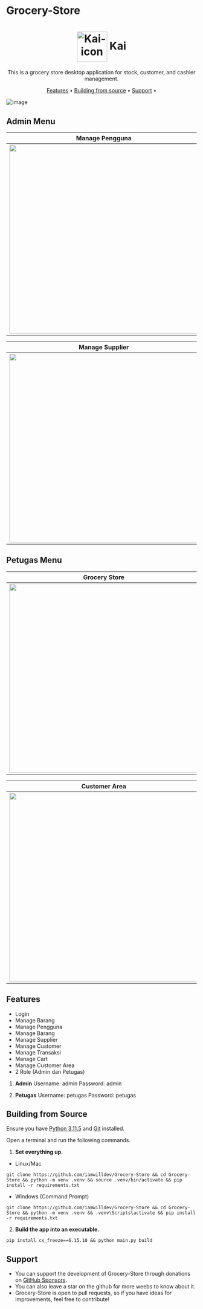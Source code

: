 # Grocery-Store

<h1 align="center">
<img align="center" height="80px" width="80px" src="https://lh3.googleusercontent.com/u/0/drive-viewer/AK7aPaDX9W6wWoAo3RNaRbfJfYCP0YSWLJqEqoFPPQuguOJpTjCDg8gpfOwjwHKsBlAs-ao27FrK_syLwZsniTwyZhGU-6RK5g=w2940-h1606" alt="Kai-icon">
 Kai
</h1>
<p align="center">
This is a grocery store desktop application for stock, customer, and cashier management.
</p>

<p align="center">
  <a href="#features">Features</a> •
  <a href="#building-from-source">Building from source</a> •
  <a href="#support">Support</a> •
</p>

![image](https://lh3.googleusercontent.com/u/0/drive-viewer/AK7aPaCeMYDQqt0b9GqwzbSDFg8uwproxSJWzAbK6TqIVN-Tp54Txw8VbPhOa31ACWCE1p5CLl_xv_G8BUCwkauPIz1FMh_B=w2940-h1606)

## Admin Menu

| Manage Pengguna                                                                                                                                                                           | Manage Barang                                                                                                                                                                             |
| ----------------------------------------------------------------------------------------------------------------------------------------------------------------------------------------- | ----------------------------------------------------------------------------------------------------------------------------------------------------------------------------------------- |
| <img width="500" src="https://lh3.googleusercontent.com/u/0/drive-viewer/AK7aPaA0gLR4oCi5aB4FntnSAhS4i3ycjsKmudsMn8yAhdyNpF2fTvKn1Ebkn5d9QrKeg1IxrhBOFeCF2QxSssFlqLsd76yWrA=w2940-h1606"> | <img width="500" src="https://lh3.googleusercontent.com/u/0/drive-viewer/AK7aPaBh5NNCJiVSTI1Hyh2QXVDZtY1T66PV9e-c7MKDTQkKprX0T7gKRf9P0vuqVM0coSGXzXgG-w8FLlC3nUYH1mI8vS0mlg=w2940-h1606"> |

| Manage Supplier                                                                                                                                                                           | Manage Customer                                                                                                                                                                           |
| ----------------------------------------------------------------------------------------------------------------------------------------------------------------------------------------- | ----------------------------------------------------------------------------------------------------------------------------------------------------------------------------------------- |
| <img width="500" src="https://lh3.googleusercontent.com/u/0/drive-viewer/AK7aPaDNmOR94W7Z-F9v8sBYyslpY7n-CpNcXwunAdkZ7g0qCtfGdMCCh-2Plae3D5NTb4Ku9G30x0BilHpEGjb_VJcF_Hj20g=w2940-h1606"> | <img width="500" src="https://lh3.googleusercontent.com/u/0/drive-viewer/AK7aPaAA3vwoMhOvKOnD2kyQ9W-ikMbXilEsg5ybbKmQ-JCgDdFu3FV8BGqYokSTCsC38seUPBX7aERtdzL-PKRj8x9CsqDFUA=w2940-h1606"> |

## Petugas Menu

| Grocery Store                                                                                                                                                                             | Cart                                                                                                                                                                                    |
| ----------------------------------------------------------------------------------------------------------------------------------------------------------------------------------------- | --------------------------------------------------------------------------------------------------------------------------------------------------------------------------------------- |
| <img width="500" src="https://lh3.googleusercontent.com/u/0/drive-viewer/AK7aPaCFJz1wapt1AEQZsC0BP69uROigQIXVhkF-wsEYLZaDhjUPEPxejqHCTEoP5s04aKgd_brn5ZOLIfTyVTXgXgj8uk-rzA=w2940-h1606"> | <img width="500" src="https://lh3.googleusercontent.com/u/0/drive-viewer/AK7aPaBgx4UB1PwzhZJwQf5VOVryyWZQgKLiFM-DdtXw8j6UthBOfp7o4WTx68nmGqwCuqld17qfRKCPdGloapaTFRTrvJUH=w2940-h1606"> |

| Customer Area                                                                                                                                                                             |
| ----------------------------------------------------------------------------------------------------------------------------------------------------------------------------------------- |
| <img width="500" src="https://lh3.googleusercontent.com/u/0/drive-viewer/AK7aPaA_m7wM_t6w1m-P8JXDGisd8EUGClzczRC2eP2kQ5wU3JGSsQQy-CebXOk-IabA9na35q3tMYoU56Y6QLtnsX1tKuXo_Q=w2940-h1606"> |

## Features

- Login
- Manage Barang
- Manage Pengguna
- Manage Barang
- Manage Supplier
- Manage Customer
- Manage Transaksi
- Manage Cart
- Manage Customer Area
- 2 Role (Admin dan Petugas)

1. **Admin**
   Username: admin
   Password: admin

2. **Petugas**
   Username: petugas
   Password: petugas

## Building from Source

Ensure you have [Python 3.11.5](https://www.python.org/downloads/) and [Git](https://github.com/git-guides/install-git) installed.

Open a terminal and run the following commands.

1. **Set everything up.**

- Linux/Mac

```
git clone https://github.com/iamwilldev/Grocery-Store && cd Grocery-Store && python -m venv .venv && source .venv/bin/activate && pip install -r requirements.txt
```

- Windows (Command Prompt)

```
git clone https://github.com/iamwilldev/Grocery-Store && cd Grocery-Store && python -m venv .venv && .venv\Scripts\activate && pip install -r requirements.txt
```

2. **Build the app into an executable.**

```
pip install cx_freeze==6.15.10 && python main.py build
```

## Support

- You can support the development of Grocery-Store through donations on [GitHub Sponsors]().
- You can also leave a star on the github for more weebs to know about it.
- Grocery-Store is open to pull requests, so if you have ideas for improvements, feel free to contribute!
